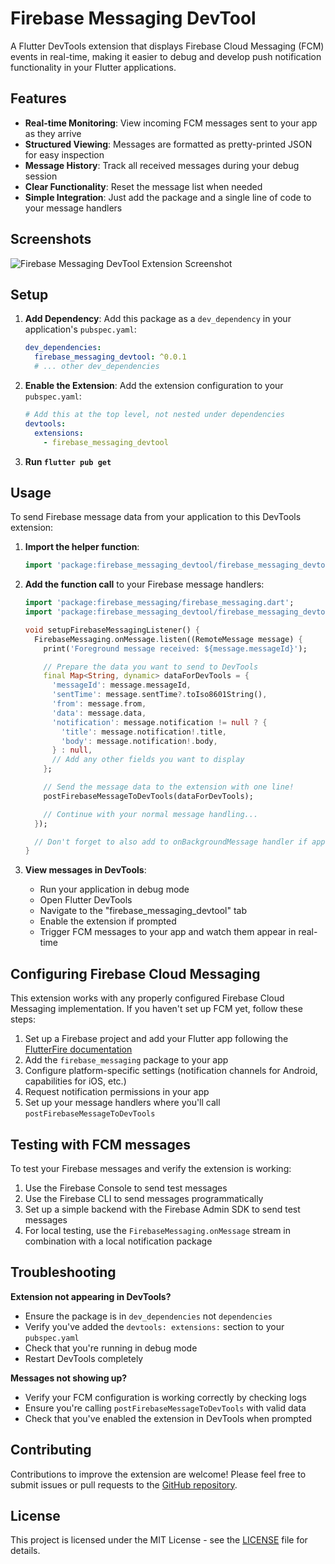 <!--
For information about how to write a good package README, see the guide for
[writing package pages](https://dart.dev/tools/pub/writing-package-pages).

For general information about developing packages, see the Dart guide for
[creating packages](https://dart.dev/guides/libraries/create-packages)
and the Flutter guide for
[developing packages and plugins](https://flutter.dev/to/develop-packages).
-->

# Firebase Messaging DevTool

A Flutter DevTools extension that displays Firebase Cloud Messaging (FCM) events in real-time, making it easier to debug and develop push notification functionality in your Flutter applications.

## Features

* **Real-time Monitoring**: View incoming FCM messages sent to your app as they arrive
* **Structured Viewing**: Messages are formatted as pretty-printed JSON for easy inspection
* **Message History**: Track all received messages during your debug session
* **Clear Functionality**: Reset the message list when needed
* **Simple Integration**: Just add the package and a single line of code to your message handlers

## Screenshots

![Firebase Messaging DevTool Extension Screenshot](https://github.com/abcx3/firebase_messaging_devtool/raw/main/screenshots/extension_screenshot.png)

## Setup

1. **Add Dependency**: Add this package as a `dev_dependency` in your application's `pubspec.yaml`:

   ```yaml
   dev_dependencies:
     firebase_messaging_devtool: ^0.0.1
     # ... other dev_dependencies
   ```

2. **Enable the Extension**: Add the extension configuration to your `pubspec.yaml`:

   ```yaml
   # Add this at the top level, not nested under dependencies
   devtools:
     extensions:
       - firebase_messaging_devtool
   ```

3. **Run `flutter pub get`**

## Usage

To send Firebase message data from your application to this DevTools extension:

1. **Import the helper function**:

   ```dart
   import 'package:firebase_messaging_devtool/firebase_messaging_devtool.dart';
   ```

2. **Add the function call** to your Firebase message handlers:

   ```dart
   import 'package:firebase_messaging/firebase_messaging.dart';
   import 'package:firebase_messaging_devtool/firebase_messaging_devtool.dart';

   void setupFirebaseMessagingListener() {
     FirebaseMessaging.onMessage.listen((RemoteMessage message) {
       print('Foreground message received: ${message.messageId}');

       // Prepare the data you want to send to DevTools
       final Map<String, dynamic> dataForDevTools = {
         'messageId': message.messageId,
         'sentTime': message.sentTime?.toIso8601String(),
         'from': message.from,
         'data': message.data,
         'notification': message.notification != null ? {
           'title': message.notification!.title,
           'body': message.notification!.body,
         } : null,
         // Add any other fields you want to display
       };

       // Send the message data to the extension with one line!
       postFirebaseMessageToDevTools(dataForDevTools);

       // Continue with your normal message handling...
     });

     // Don't forget to also add to onBackgroundMessage handler if applicable
   }
   ```

3. **View messages in DevTools**:
   * Run your application in debug mode
   * Open Flutter DevTools 
   * Navigate to the "firebase_messaging_devtool" tab
   * Enable the extension if prompted
   * Trigger FCM messages to your app and watch them appear in real-time

## Configuring Firebase Cloud Messaging

This extension works with any properly configured Firebase Cloud Messaging implementation. If you haven't set up FCM yet, follow these steps:

1. Set up a Firebase project and add your Flutter app following the [FlutterFire documentation](https://firebase.flutter.dev/docs/overview)
2. Add the `firebase_messaging` package to your app
3. Configure platform-specific settings (notification channels for Android, capabilities for iOS, etc.)
4. Request notification permissions in your app
5. Set up your message handlers where you'll call `postFirebaseMessageToDevTools`

## Testing with FCM messages

To test your Firebase messages and verify the extension is working:

1. Use the Firebase Console to send test messages
2. Use the Firebase CLI to send messages programmatically
3. Set up a simple backend with the Firebase Admin SDK to send test messages
4. For local testing, use the `FirebaseMessaging.onMessage` stream in combination with a local notification package

## Troubleshooting

**Extension not appearing in DevTools?**
* Ensure the package is in `dev_dependencies` not `dependencies`
* Verify you've added the `devtools: extensions:` section to your `pubspec.yaml`
* Check that you're running in debug mode
* Restart DevTools completely

**Messages not showing up?**
* Verify your FCM configuration is working correctly by checking logs
* Ensure you're calling `postFirebaseMessageToDevTools` with valid data
* Check that you've enabled the extension in DevTools when prompted

## Contributing

Contributions to improve the extension are welcome! Please feel free to submit issues or pull requests to the [GitHub repository](https://github.com/abcx3/firebase_messaging_devtool).

## License

This project is licensed under the MIT License - see the [LICENSE](LICENSE) file for details.
